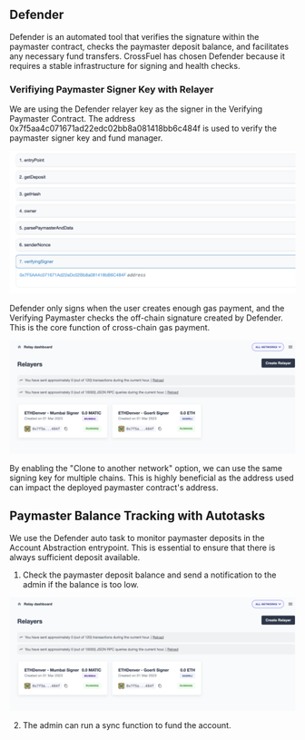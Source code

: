 ## Defender

Defender is an automated tool that verifies the signature within the paymaster contract, checks the paymaster deposit balance, and facilitates any necessary fund transfers. CrossFuel has chosen Defender because it requires a stable infrastructure for signing and health checks.

### Verifiying Paymaster Signer Key with Relayer

We are using the Defender relayer key as the signer in the Verifying Paymaster Contract. The address 0x7f5aa4c071671ad22edc02bb8a081418bb6c484f is used to verify the paymaster signer key and fund manager.

![defender-with-verifying-paymaster](./defender-with-verifying-paymaster.png)

Defender only signs when the user creates enough gas payment, and the Verifying Paymaster checks the off-chain signature created by Defender. This is the core function of cross-chain gas payment.

![defender-keep-the-same-address](./defender-keep-the-same-address.png)

By enabling the "Clone to another network" option, we can use the same signing key for multiple chains. This is highly beneficial as the address used can impact the deployed paymaster contract's address.

## Paymaster Balance Tracking with Autotasks

We use the Defender auto task to monitor paymaster deposits in the Account Abstraction entrypoint. This is essential to ensure that there is always sufficient deposit available.

1. Check the paymaster deposit balance and send a notification to the admin if the balance is too low.

![defender-keep-the-same-address](./defender-keep-the-same-address.png)

2. The admin can run a sync function to fund the account.
